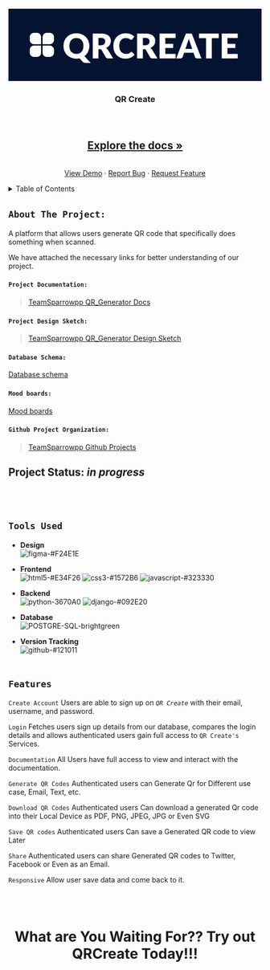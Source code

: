 
<div id="top"></div>

<!-- PROJECT LOGO -->
<br />
<div align="center">
  <a href="https://github.com/zuri-training/TeamSparrowpp-qr_gen/">
    <img src="https://github.com/zuri-training/TeamSparrowpp-qr_gen/blob/main/static/images/image1.png" alt="Logo"> <!--width="300" height="250"-->
  </a>

<h3 align="center">QR Create</h3>
  <p align="center"><h3>
    </h3>
    <br />
    <h2><a href="https://github.com/zuri-training/TeamSparrowpp-qr_gen/README.md"><strong>Explore the docs »</strong></a></h2>
    <br />
    <a href="">View Demo</a>
    ·
    <a href="#issues">Report Bug</a>
    ·
    <a href="#issues">Request Feature</a>
  </p>
</div>



<!-- TABLE OF CONTENTS -->
<details>
  <summary>Table of Contents</summary>
  <ol>
    <li>
      <a href="#about-the-project">What are we building?</a>
      <ul>
        <li><a href="#project-documentation">Project Documentation</a></li>
        <li><a href="#project-design-sketch">Project Design Sketch</a></li>  
        <li><a href="#tools-used">Tools Used</a></li>
        <li><a href="#database-schema">Database Schema</a></li>
        <li><a href="#mood-boards">Mood boards</a></li>
        <li><a href="#features">Features</a></li>
      </ul>
    </li>
  </ol>
</details>


<!-- ABOUT THE PROJECT -->
## `About The Project:`
A platform that allows users generate QR code that specifically does something when scanned.

<!-- Project Documentation -->
We have attached the necessary links for better understanding of our project.

#### `Project Documentation:`
> <a href="https://docs.google.com/document/d/1IO4Uo2x3AgA8C7coABzJxRnoXM5g0VSoyFFFnuNm-Ds/edit?usp=sharing">TeamSparrowpp QR_Generator Docs</a>

<!-- Project Design Sketch -->
#### `Project Design Sketch:`
> <a href="https://www.figma.com/">TeamSparrowpp QR_Generator Design Sketch</a>

<!--Project Database Schema-->
#### `Database Schema:`
[Database schema](https://github.com/zuri-training/TeamSparrowpp-qr_gen/blob/main/static/images/Schema.jpg)

#### `Mood boards:`
[Mood boards](https://figma.com/)

<!-- Github Project Organization -->
#### `Github Project Organization:`
> <a href="https://github.com/orgs/zuri-training/projects/543">TeamSparrowpp Github Projects</a>


## __Project Status__: _in progress_
<br><br>

## `Tools Used`
  - __Design__ <br/>
  ![figma-#F24E1E](https://user-images.githubusercontent.com/72948572/183909728-8197f9c8-8b97-4015-8e0b-f8e605b19309.svg)
  
  - __Frontend__ <br/>
![html5-#E34F26](https://user-images.githubusercontent.com/72948572/183910382-06b2d259-2f17-4c4f-afb0-0ed20cddd85c.svg) ![css3-#1572B6](https://user-images.githubusercontent.com/72948572/183910424-215b3da2-9067-44ba-a16a-91eefc3d90fc.svg) ![javascript-#323330](https://user-images.githubusercontent.com/72948572/183910461-4e24a5f5-7ad9-48a0-a7b0-94bcba32a94b.svg)

  - __Backend__ <br/>
  ![python-3670A0](https://user-images.githubusercontent.com/72948572/183910681-b6193dcd-8242-4a5e-af78-d79f99fc40b6.svg) ![django-#092E20](https://user-images.githubusercontent.com/72948572/183910701-cdc634b5-9524-4158-8063-045000741e42.svg)

  - __Database__ <br/>
  ![POSTGRE-SQL-brightgreen](https://user-images.githubusercontent.com/72948572/183910301-8bcb404e-4fdd-497f-a493-a33430561a9b.svg)
  
  - __Version Tracking__ <br/>
  ![github-#121011](https://user-images.githubusercontent.com/72948572/183911700-45ab5ec7-8f95-41ce-8d0e-616ddca2827f.svg)
  <br><br>

## `Features`
  `Create Account` Users are able to sign up on *`QR Create`* with their email, username,  and password. 
  
  `Login` Fetches users sign up details from our database, compares the login details and allows authenticated users gain full access to `QR Create's` Services.
  
  `Documentation` All Users have full access to view and interact with the documentation.

  `Generate QR Codes` Authenticated users can Generate Qr for Different use case, Email, Text, etc.
  
  `Download QR Codes` Authenticated users Can download a generated Qr code into their Local Device as PDF, PNG, JPEG, JPG or Even SVG

  `Save QR codes` Authenticated users Can save a Generated QR code to view Later

  `Share` Authenticated users can share Generated QR codes to Twitter, Facebook or Even as an Email.

  `Responsive` Allow user save data and come back to it.

  <br><br>


<div align="center">
    <h1> What are You Waiting For?? Try out QRCreate Today!!!</h1>
</div>




